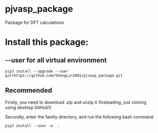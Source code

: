 # pjvasp_package

Package for DFT calculations

# Install this package:

## --user for all virtual environment

```shell
pip3 install --upgrade --user git+https://github.com/ShengLin1001/pjvasp_package.git
```

## Recommended
Firstly, you need to download .zip and unzip it (Insteading, just cloning using desktop GitHub!)

Secondly, enter the family directory, and run the following bash command

```shell
pip3 install --user -e  .  
```
